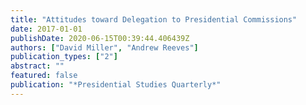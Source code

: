 ```yaml
---
title: "Attitudes toward Delegation to Presidential Commissions"
date: 2017-01-01
publishDate: 2020-06-15T00:39:44.406439Z
authors: ["David Miller", "Andrew Reeves"]
publication_types: ["2"]
abstract: ""
featured: false
publication: "*Presidential Studies Quarterly*"
---
```


